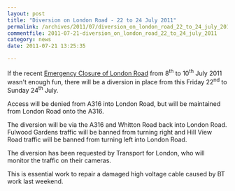 ```yaml
---
layout: post
title: "Diversion on London Road - 22 to 24 July 2011"
permalink: /archives/2011/07/diversion_on_london_road_22_to_24_july_2011.html
commentfile: 2011-07-21-diversion_on_london_road_22_to_24_july_2011
category: news
date: 2011-07-21 13:25:35

---
```


If the recent [Emergency Closure of London Road](https://stmargarets.london/archives/2011/07/emergency_closure_of_london_road_8_to_10_july_2011.html) from 8<sup>th</sup> to 10<sup>th</sup> July 2011 wasn't enough fun, there will be a diversion in place from this Friday 22<sup>nd</sup> to Sunday 24<sup>th</sup> July.

Access will be denied from A316 into London Road, but will be maintained from London Road onto the A316.

The diversion will be via the A316 and Whitton Road back into London Road.
Fulwood Gardens traffic will be banned from turning right and Hill View Road traffic will be banned from turning left into London Road.

The diversion has been requested by Transport for London, who will monitor the traffic on their cameras.

This is essential work to repair a damaged high voltage cable caused by BT work last weekend.
